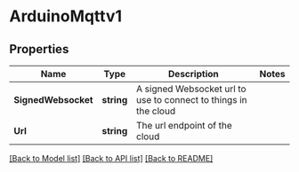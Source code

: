 # ArduinoMqttv1

## Properties

Name | Type | Description | Notes
------------ | ------------- | ------------- | -------------
**SignedWebsocket** | **string** | A signed Websocket url to use to connect to things in the cloud | 
**Url** | **string** | The url endpoint of the cloud | 

[[Back to Model list]](../README.md#documentation-for-models) [[Back to API list]](../README.md#documentation-for-api-endpoints) [[Back to README]](../README.md)


